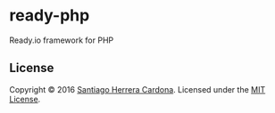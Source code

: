 # ready-php
Ready.io framework for PHP

## License
Copyright &copy; 2016 [Santiago Herrera Cardona](https://github.com/ready-io).
Licensed under the [MIT License](LICENSE).

